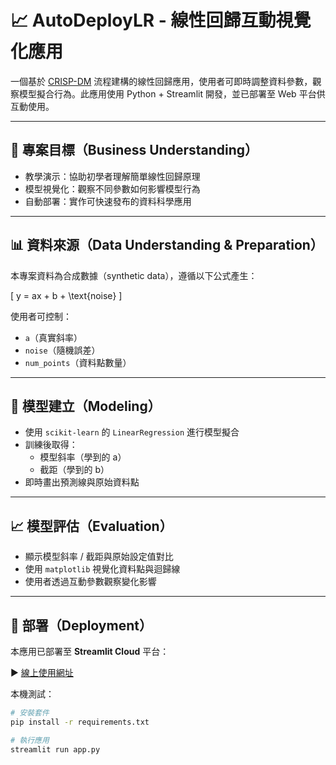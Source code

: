 # 📈 AutoDeployLR - 線性回歸互動視覺化應用

一個基於 [CRISP-DM](https://en.wikipedia.org/wiki/Cross-industry_standard_process_for_data_mining) 流程建構的線性回歸應用，使用者可即時調整資料參數，觀察模型擬合行為。此應用使用 Python + Streamlit 開發，並已部署至 Web 平台供互動使用。

---

## 📌 專案目標（Business Understanding）

- 教學演示：協助初學者理解簡單線性回歸原理
- 模型視覺化：觀察不同參數如何影響模型行為
- 自動部署：實作可快速發布的資料科學應用

---

## 📊 資料來源（Data Understanding & Preparation）

本專案資料為合成數據（synthetic data），遵循以下公式產生：

\[
y = ax + b + \text{noise}
\]

使用者可控制：
- `a`（真實斜率）
- `noise`（隨機誤差）
- `num_points`（資料點數量）

---

## 🧮 模型建立（Modeling）

- 使用 `scikit-learn` 的 `LinearRegression` 進行模型擬合
- 訓練後取得：
  - 模型斜率（學到的 a）
  - 截距（學到的 b）
- 即時畫出預測線與原始資料點

---

## 📈 模型評估（Evaluation）

- 顯示模型斜率 / 截距與原始設定值對比
- 使用 `matplotlib` 視覺化資料點與迴歸線
- 使用者透過互動參數觀察變化影響

---

## 🚀 部署（Deployment）

本應用已部署至 **Streamlit Cloud** 平台：

▶️ [線上使用網址](https://aiotda.streamlit.app)

本機測試：

```bash
# 安裝套件
pip install -r requirements.txt

# 執行應用
streamlit run app.py
